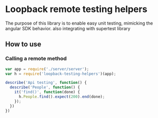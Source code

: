 # Loopback remote testing helpers

The purpose of this library is to enable easy unit testing, mimicking the angular SDK behavior. also integrating with supertest library

## How to use

### Calling a remote method

```js
var app = require('./server/server');
var h = require('loopback-testing-helpers')(app);

describe('Api testing', function() {
  describe('People', function() {
    it('find()', function(done) {
      h.People.find().expect(200).end(done);
    });
  })
})
```
